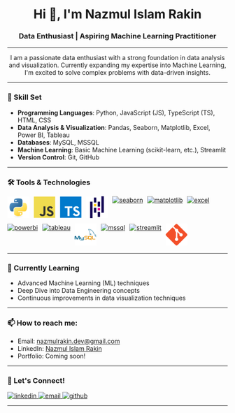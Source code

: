 <h1 align="center">Hi 👋, I'm Nazmul Islam Rakin</h1>
<h3 align="center">Data Enthusiast | Aspiring Machine Learning Practitioner</h3>

---

<p align="center">I am a passionate data enthusiast with a strong foundation in data analysis and visualization. Currently expanding my expertise into Machine Learning, I'm excited to solve complex problems with data-driven insights.</p>

---

### 🚀 Skill Set

- **Programming Languages**: Python, JavaScript (JS), TypeScript (TS), HTML, CSS
- **Data Analysis & Visualization**: Pandas, Seaborn, Matplotlib, Excel, Power BI, Tableau
- **Databases**: MySQL, MSSQL
- **Machine Learning**: Basic Machine Learning (scikit-learn, etc.), Streamlit
- **Version Control**: Git, GitHub

---

### 🛠️ Tools & Technologies

<p align="left" style="display: flex; gap: 10px; flex-wrap: wrap;">
    <a href="https://www.python.org" target="_blank" rel="noreferrer"> 
        <img src="https://raw.githubusercontent.com/devicons/devicon/master/icons/python/python-original.svg" alt="python" width="50" height="50"/> 
    </a>
    <a href="https://developer.mozilla.org/en-US/docs/Web/JavaScript" target="_blank" rel="noreferrer">
        <img src="https://raw.githubusercontent.com/devicons/devicon/master/icons/javascript/javascript-original.svg" alt="javascript" width="50" height="50"/>
    </a>
    <a href="https://www.typescriptlang.org/" target="_blank" rel="noreferrer">
        <img src="https://raw.githubusercontent.com/devicons/devicon/master/icons/typescript/typescript-original.svg" alt="typescript" width="50" height="50"/>
    </a>
    <a href="https://pandas.pydata.org/" target="_blank" rel="noreferrer">
        <img src="https://raw.githubusercontent.com/devicons/devicon/2ae2a900d2f041da66e950e4d48052658d850630/icons/pandas/pandas-original.svg" alt="pandas" width="50" height="50"/>
    </a>
    <a href="https://seaborn.pydata.org/" target="_blank" rel="noreferrer">
        <img src="https://seaborn.pydata.org/_images/logo-mark-lightbg.svg" alt="seaborn" width="50" height="50"/>
    </a>
    <a href="https://matplotlib.org/" target="_blank" rel="noreferrer">
        <img src="https://matplotlib.org/_static/images/logo2.svg" alt="matplotlib" width="50" height="50"/>
    </a>
    <a href="https://www.microsoft.com/en-us/microsoft-365/excel" target="_blank" rel="noreferrer"> 
        <img src="https://upload.wikimedia.org/wikipedia/commons/7/73/Microsoft_Excel_2013-2019_logo.svg" alt="excel" width="50" height="50"/> 
    </a>
    <a href="https://powerbi.microsoft.com/" target="_blank" rel="noreferrer"> 
        <img src="https://upload.wikimedia.org/wikipedia/commons/c/cf/New_Power_BI_Logo.svg" alt="powerbi" width="50" height="50"/> 
    </a>
    <a href="https://www.tableau.com/" target="_blank" rel="noreferrer">
        <img src="https://www.tableau.com/sites/default/files/pages/tableaulogo_highres.png" alt="tableau" width="50" height="50"/> 
    </a>
    <a href="https://www.mysql.com/" target="_blank" rel="noreferrer"> 
        <img src="https://raw.githubusercontent.com/devicons/devicon/master/icons/mysql/mysql-original-wordmark.svg" alt="mysql" width="50" height="50"/> 
    </a>
    <a href="https://www.microsoft.com/en-us/sql-server" target="_blank" rel="noreferrer"> 
        <img src="https://www.svgrepo.com/show/303229/microsoft-sql-server-logo.svg" alt="mssql" width="50" height="50"/> 
    </a>
    <a href="https://streamlit.io/" target="_blank" rel="noreferrer">
        <img src="https://streamlit.io/images/brand/streamlit-logo-secondary-colormark-darktext.png" alt="streamlit" width="50" height="50"/>
    </a>
    <a href="https://git-scm.com/" target="_blank" rel="noreferrer"> 
        <img src="https://raw.githubusercontent.com/devicons/devicon/master/icons/git/git-original.svg" alt="git" width="50" height="50"/> 
    </a>
</p>

---

### 🌱 Currently Learning

- Advanced Machine Learning (ML) techniques
- Deep Dive into Data Engineering concepts
- Continuous improvements in data visualization techniques

---

### 📫 How to reach me:

- Email: [nazmulrakin.dev@gmail.com](mailto:nazmulrakin.dev@gmail.com)
- LinkedIn: [Nazmul Islam Rakin](https://www.linkedin.com/in/nazmul-islam-rakin/)
- Portfolio: Coming soon!

---

### 🔗 Let's Connect!

<p align="left">
    <a href="https://www.linkedin.com/in/nazmul-islam-rakin/" target="_blank" rel="noreferrer">
        <img src="https://img.icons8.com/fluency/48/000000/linkedin.png" alt="linkedin"/>
    </a>
    <a href="mailto:nazmulrakin.dev@gmail.com" target="_blank" rel="noreferrer">
        <img src="https://img.icons8.com/color/48/000000/gmail-new.png" alt="email"/>
    </a>
    <a href="https://github.com/your-username" target="_blank" rel="noreferrer">
        <img src="https://img.icons8.com/fluency/48/000000/github.png" alt="github"/>
    </a>
</p>

---

